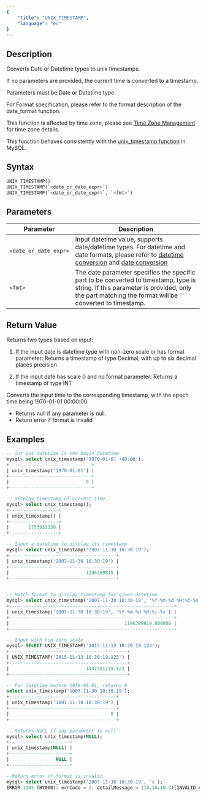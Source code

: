 ```yaml
---
{
    "title": "UNIX_TIMESTAMP",
    "language": "en"
}
---
```


## Description

Converts Date or Datetime types to unix timestamps.

If no parameters are provided, the current time is converted to a timestamp.

Parameters must be Date or Datetime type.

For Format specification, please refer to the format description of the date_format function.

This function is affected by time zone, please see [Time Zone Management](../../../../admin-manual/cluster-management/time-zone) for time zone details.

This function behaves consistently with the [unix_timestamp function](https://dev.mysql.com/doc/refman/8.4/en/date-and-time-functions.html#function_unix-timestamp) in MySQL.

## Syntax

```sql
UNIX_TIMESTAMP()
UNIX_TIMESTAMP(`<date_or_date_expr>`)
UNIX_TIMESTAMP(`<date_or_date_expr>`, `<fmt>`)
```

## Parameters

| Parameter | Description |
|-----------|-------------|
| `<date_or_date_expr>` | Input datetime value, supports date/datetime types. For datetime and date formats, please refer to [datetime conversion](../../../../../docs/sql-manual/basic-element/sql-data-types/conversion/datetime-conversion) and [date conversion](../../../../../docs/sql-manual/basic-element/sql-data-types/conversion/date-conversion) |
| `<fmt>` | The date parameter specifies the specific part to be converted to timestamp, type is string. If this parameter is provided, only the part matching the format will be converted to timestamp. |

## Return Value
Returns two types based on input:

1. If the input date is datetime type with non-zero scale or has format parameter:
   Returns a timestamp of type Decimal, with up to six decimal places precision

2. If the input date has scale 0 and no format parameter:
   Returns a timestamp of type INT

Converts the input time to the corresponding timestamp, with the epoch time being 1970-01-01 00:00:00.

- Returns null if any parameter is null.
- Return error if format is invalid

## Examples

```sql
-- int put datetime is the begin datetime
mysql> select unix_timestamp('1970-01-01 +08:00');
+------------------------------+
| unix_timestamp('1970-01-01') |
+------------------------------+
|                            0 |
+------------------------------+

-- Display timestamp of current time
mysql> select unix_timestamp();
+------------------+
| unix_timestamp() |
+------------------+
|       1753933330 |
+------------------+

-- Input a datetime to display its timestamp
mysql> select unix_timestamp('2007-11-30 10:30:19');
+---------------------------------------+
| unix_timestamp('2007-11-30 10:30:19') |
+---------------------------------------+
|                            1196389819 |
+---------------------------------------+


-- Match format to display timestamp for given datetime
mysql> select unix_timestamp('2007-11-30 10:30-19', '%Y-%m-%d %H:%i-%s');
+------------------------------------------------------------+
| unix_timestamp('2007-11-30 10:30-19', '%Y-%m-%d %H:%i-%s') |
+------------------------------------------------------------+
|                                          1196389819.000000 |
+------------------------------------------------------------+

-- Input with non-zero scale
mysql> SELECT UNIX_TIMESTAMP('2015-11-13 10:20:19.123');
+-------------------------------------------+
| UNIX_TIMESTAMP('2015-11-13 10:20:19.123') |
+-------------------------------------------+
|                            1447381219.123 |
+-------------------------------------------+

-- For datetime before 1970-01-01, returns 0
select unix_timestamp('1007-11-30 10:30:19');
+---------------------------------------+
| unix_timestamp('1007-11-30 10:30:19') |
+---------------------------------------+
|                                     0 |
+---------------------------------------+

-- Returns NULL if any parameter is null
mysql> select unix_timestamp(NULL);
+----------------------+
| unix_timestamp(NULL) |
+----------------------+
|                 NULL |
+----------------------+

--Return error if format is invalid
mysql> select unix_timestamp('2007-11-30 10:30-19', 's');
ERROR 1105 (HY000): errCode = 2, detailMessage = (10.16.10.3)[INVALID_ARGUMENT]Operation unix_timestamp of 2007-11-30 10:30-19, s is invalid
```
